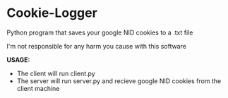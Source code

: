 # Cookie-Logger
Python program that saves your google NID cookies to a .txt file

I'm not responsible for any harm you cause with this software 

**USAGE:**
- The client will run client.py
- The server will run server.py and recieve google NID cookies from the client machine
